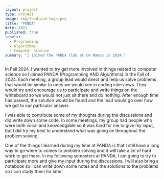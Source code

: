 ```yaml
---
layout: project
type: project
image: img/foodland-logo.png
title: "PANDA"
date: 2024
published: true
labels:
  - Programming
  - Algorithms
  - Computer Science
summary: "I joined the PANDA club at UH Manoa in 2024."
---
```


In Fall 2024, I wanted to try get more involved in things related to computer science so I joined PANDA (Programming AND Algorithms) in the Fall of 2024. Each meeting, a group lead would direct and help us solve problems that would be similar to ones we would see in coding interviews. They would try and encourage us to participate and write things on the whiteboard so we would not just sit there and do nothing. After enough time has passed, the solution would be found and the lead would go over how we got to our particular answer.

I was able to contribute some of my thoughts during the discussions and did write down some code. In some meetings, my group had people who were both vocal and knowledgable so it was hard for me to give my input, but I did try my best to understand what was going on throughout the problem solving. 

One of the things I learned during my time at PANDA is that I still have a long way to go when to comes to problem solving and it will take a lot of hard work to get there. In my following semesters at PANDA, I am going to try to participate more and give my input during the discussions. I will also bring a notebook so I can write down some notes and the solutions to the problems so I can study them for later. 


